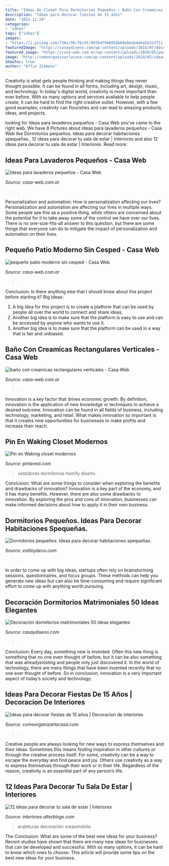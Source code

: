```yaml
---
title: "Ideas De Closet Para Dormitorios Pequeños ~ Baño Con Creamicas Rectangulares Verticales"
description: "Ideas para decorar fiestas de 15 años"
date: "2022-11-24"
categories:
- "ideas"
tags: ["ideas"]
images:
- "https://i.pinimg.com/736x/98/7b/4f/987b4f94895db60ebbde4dea1b313711.jpg"
featuredImage: "https://casaydiseno.com/wp-content/uploads/2015/07/decoracion-dormitorios-matrimoniales-jarrones-altos.jpg"
featured_image: "https://casa-web.com.ar/wp-content/uploads/2020/05/pequeño-patio-moderno-sin-cesped-394x600.jpg"
image: "http://comoorganizarlacasa.com/wp-content/uploads/2018/03/ideas-para-decorar-fiestas-de-15-anos-6.jpg"
ShowToc: true
author: "Effie Ziemann"
---
```



Creativity is what gets people thinking and making things they never thought possible. It can be found in all forms, including art, design, music, and technology. In today's digital world, creativity is more important than ever before. With so many options and services available to help people create, it can be hard to find the right creative outlet. However, with a few good examples, creativity can flourishes and can lead to amazing products, ideas, and projects.

	

		
looking for Ideas para lavaderos pequeños - Casa Web you've came to the right web. We have 8 Pictures about Ideas para lavaderos pequeños - Casa Web like Dormitorios pequeños. Ideas para decorar habitaciones spequeñas., 12 ideas para decorar tu sala de estar | Interiores and also 12 ideas para decorar tu sala de estar | Interiores. Read more:
		
    
## Ideas Para Lavaderos Pequeños - Casa Web

<img loading=lazy src="https://casa-web.com.ar/wp-content/uploads/2016/05/Lavanderia-pequeña-moderna.jpg" onerror="this.onerror=null;this.src='https://tse1.mm.bing.net/th?id=OIP.nOCTvbiAPFacPkDW36CDxQAAAA&amp;pid=15.1';" alt="Ideas para lavaderos pequeños - Casa Web">

_Source: casa-web.com.ar_

>. 

	

Personalization and automation: How is personalization affecting our lives?
Personalization and automation are affecting our lives in multiple ways. Some people see this as a positive thing, while others are concerned about the potential for it to take away some of the control we have over our lives. There is no one-size-fits-all answer to this question, but there are some things that everyone can do to mitigate the impact of personalization and automation on their lives.

    
## Pequeño Patio Moderno Sin Cesped - Casa Web

<img loading=lazy src="https://casa-web.com.ar/wp-content/uploads/2020/05/pequeño-patio-moderno-sin-cesped-394x600.jpg" onerror="this.onerror=null;this.src='https://tse2.mm.bing.net/th?id=OIP.hyziwTHrudyXAFHmipVGywAAAA&amp;pid=15.1';" alt="pequeño patio moderno sin cesped - Casa Web">

_Source: casa-web.com.ar_

>. 

	

Conclusion: Is there anything else that I should know about this project before starting it?
Big Ideas:
1. A big idea for this project is to create a platform that can be used by people all over the world to connect and share ideas.
2. Another big idea is to make sure that the platform is easy to use and can be accessed by anyone who wants to use it.
3. Another big idea is to make sure that the platform can be used in a way that is fair and unbiased.

    
## Baño Con Creamicas Rectangulares Verticales - Casa Web

<img loading=lazy src="https://casa-web.com.ar/wp-content/uploads/2020/04/baño-con-creamicas-rectangulares-verticales-450x600.jpg" onerror="this.onerror=null;this.src='https://tse4.mm.bing.net/th?id=OIP.GT6HVy42pO3HY5y06E_VbAAAAA&amp;pid=15.1';" alt="baño con creamicas rectangulares verticales - Casa Web">

_Source: casa-web.com.ar_

>. 

	

Innovation is a key factor that drives economic growth. By definition, innovation is the application of new knowledge or techniques to achieve a desired outcome. Innovation can be found in all fields of business, including technology, marketing, and retail. What makes innovation so important is that it creates new opportunities for businesses to make profits and increase their reach.

    
## Pin En Waking Closet Modernos

<img loading=lazy src="https://i.pinimg.com/736x/98/7b/4f/987b4f94895db60ebbde4dea1b313711.jpg" onerror="this.onerror=null;this.src='https://tse4.mm.bing.net/th?id=OIP.x7lwAfrDB4wndz9s6hH2gAHaLH&amp;pid=15.1';" alt="Pin en Waking closet modernos">

_Source: pinterest.com_

>vestidores dormitorios homify diseño. 

	

Conclusion: What are some things to consider when exploring the benefits and drawbacks of innovation?
Innovation is a key part of the economy, and it has many benefits. However, there are also some drawbacks to innovation. By exploring the pros and cons of innovation, businesses can make informed decisions about how to apply it in their own business.

    
## Dormitorios Pequeños. Ideas Para Decorar Habitaciones Spequeñas.

<img loading=lazy src="https://www.estiloydeco.com/wp-content/uploads/2017/06/decoracion-de-dormitorios-pequenos-6.jpg" onerror="this.onerror=null;this.src='https://tse3.mm.bing.net/th?id=OIP.k2sQOStj-AkqB_M8r-XK2QHaLG&amp;pid=15.1';" alt="Dormitorios pequeños. Ideas para decorar habitaciones spequeñas.">

_Source: estiloydeco.com_

>. 

	

In order to come up with big ideas, startups often rely on brainstorming sessions, questionnaires, and focus groups. These methods can help you generate new ideas but can also be time-consuming and require significant effort to come up with anything worth pursuing.

    
## Decoración Dormitorios Matrimoniales 50 Ideas Elegantes

<img loading=lazy src="https://casaydiseno.com/wp-content/uploads/2015/07/decoracion-dormitorios-matrimoniales-jarrones-altos.jpg" onerror="this.onerror=null;this.src='https://tse1.mm.bing.net/th?id=OIP.3PN2dkf0Zu53BJyT3YtZLAHaJ3&amp;pid=15.1';" alt="Decoración dormitorios matrimoniales 50 ideas elegantes">

_Source: casaydiseno.com_

>. 

	

Conclusion:
Every day, something new is invented. Often this new thing is something that no one even thought of before, but it can be also something that was alreadyexisting and people only just discovered it. In the world of technology, there are many things that have been invented recently that no one ever thought of before. So in conclusion, innovation is a very important aspect of today’s society and technology.

    
## Ideas Para Decorar Fiestas De 15 Años | Decoracion De Interiores

<img loading=lazy src="http://comoorganizarlacasa.com/wp-content/uploads/2018/03/ideas-para-decorar-fiestas-de-15-anos-6.jpg" onerror="this.onerror=null;this.src='https://tse3.mm.bing.net/th?id=OIP.MBSpEMnBICRFm43be6XUmQHaNk&amp;pid=15.1';" alt="Ideas para decorar fiestas de 15 años | Decoracion de interiores">

_Source: comoorganizarlacasa.com_

>. 

	

Creative people are always looking for new ways to express themselves and their ideas. Sometimes this means finding inspiration in other cultures or through the creative process itself. For some, creativity can be a way to escape the everyday and find peace and joy. Others use creativity as a way to express themselves through their work or in their life. Regardless of the reason, creativity is an essential part of any person’s life.

    
## 12 Ideas Para Decorar Tu Sala De Estar | Interiores

<img loading=lazy src="https://interiores.alterblogs.com/wp-content/uploads/2010/05/ideasparadecorartusala04.jpg" onerror="this.onerror=null;this.src='https://tse1.mm.bing.net/th?id=OIP.1TosaTchQ4fkTJjcQlJs-wHaEz&amp;pid=15.1';" alt="12 ideas para decorar tu sala de estar | Interiores">

_Source: interiores.alterblogs.com_

>arqteturas decoración vreaumobila. 

	

The Conclusion: What are some of the best new ideas for your business?
Recent studies have shown that there are many new ideas for businesses that can be developed and successful. With so many options, it can be hard to know which ones to choose. This article will provide some tips on the best new ideas for your business.

